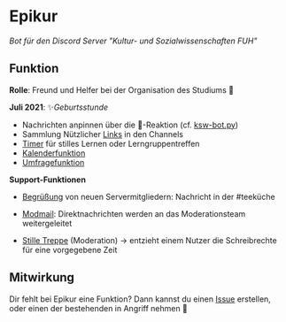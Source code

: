# Epikur
*Bot für den Discord Server "Kultur- und Sozialwissenschaften FUH"*

## Funktion

**Rolle**: Freund und Helfer bei der Organisation des Studiums 🤖

**Juli 2021**: ✨*Geburtsstunde*

* Nachrichten anpinnen über die 📌-Reaktion (cf. [ksw-bot.py](https://github.com/FU-Hagen-Discord/epikur/blob/master/ksw-bot.py))
* Sammlung Nützlicher [Links](https://github.com/FU-Hagen-Discord/epikur/tree/master/cogs/links.py) in den Channels
* [Timer](https://github.com/FU-Hagen-Discord/epikur/blob/master/cogs/timer.py) für stilles Lernen oder Lerngruppentreffen
* [Kalenderfunktion](https://github.com/FU-Hagen-Discord/epikur/tree/master/cogs/appointments.py)
* [Umfragefunktion](https://github.com/FU-Hagen-Discord/epikur/tree/master/cogs/polls.py)

**Support-Funktionen**

 * [Begrüßung](https://github.com/FU-Hagen-Discord/epikur/blob/master/cogs/welcome.py) von neuen Servermitgliedern: Nachricht in der #teeküche
 * [Modmail](https://github.com/FU-Hagen-Discord/epikur/blob/master/cogs/support.py): Direktnachrichten werden an das Moderationsteam weitergeleitet

* [Stille Treppe](https://github.com/FU-Hagen-Discord/epikur/tree/master/cogs/calmdown.py) (Moderation) -> entzieht einem Nutzer die Schreibrechte für eine vorgegebene Zeit

## Mitwirkung
Dir fehlt bei Epikur eine Funktion? Dann kannst du einen [Issue](https://github.com/FU-Hagen-Discord/epikur/issues) erstellen, oder einen der bestehenden in Angriff nehmen 💪

